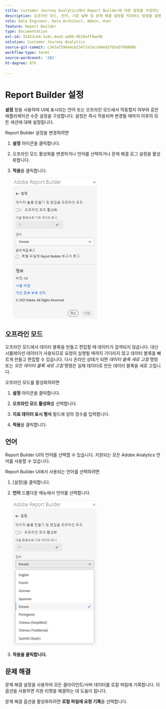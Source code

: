 ```yaml
---
title: Customer Journey Analytics에서 Report Builder에 대한 설정을 구성하는 방법
description: 오프라인 모드, 언어, 기준 날짜 및 문제 해결 설정을 지정하는 방법을 설명합니다.
role: Data Engineer, Data Architect, Admin, User
feature: Report Builder
type: Documentation
exl-id: 32423cb4-1a4c-4ea3-ad4b-9520aff9ae4b
solution: Customer Journey Analytics
source-git-commit: c343a729de4cb13473a7acc04e837b5e5f69809b
workflow-type: tm+mt
source-wordcount: '281'
ht-degree: 87%

---
```


# Report Builder 설정

**설정** 창을 사용하여 UI에 표시되는 언어 또는 오프라인 모드에서 작동할지 여부와 같은 애플리케이션 수준 설정을 구성합니다. 설정은 즉시 적용되며 변경될 때까지 이후의 모든 세션에 대해 설정됩니다.

Report Builder 설정을 변경하려면

1. **설정** 아이콘을 클릭합니다.

1. 오프라인 모드 활성화를 변경하거나 언어를 선택하거나 문제 해결 로그 설정을 활성화합니다.

1. **적용**&#x200B;을 클릭합니다.

   ![취소 및 적용 단추를 보여 주는 Report Builder 날짜 범위 창입니다.](./assets/image38.png)

## 오프라인 모드

오프라인 모드에서 데이터 블록을 만들고 편집할 때 데이터가 검색되지 않습니다. 대신 시뮬레이션 데이터가 사용되므로 요청이 실행될 때까지 기다리지 않고 데이터 블록을 빠르게 만들고 편집할 수 있습니다. 다시 온라인 상태가 되면 *데이터 블록 새로 고침* 명령 또는 *모든 데이터 블록 새로 고침* 명령은 실제 데이터로 만든 데이터 블록을 새로 고칩니다.

오프라인 모드를 활성화하려면

1. **설정** 아이콘을 클릭합니다.

1. **오프라인 모드 활성화**&#x200B;를 선택합니다.

1. **지표 데이터 표시 형식** 필드에 양의 정수를 입력합니다.

1. **적용**&#x200B;을 클릭합니다.

## 언어

Report Builder UI의 언어를 선택할 수 있습니다. 지원되는 모든 Adobe Analytics 언어를 사용할 수 있습니다.

Report Builder UI에서 사용되는 언어를 선택하려면

1. [설정]을 클릭합니다.

1. **언어** 드롭다운 메뉴에서 언어를 선택합니다.

   ![영어가 선택된 언어 목록을 표시하는 Report Builder 날짜 범위 창.](./assets/image39.png)

1. **적용을 클릭합니다.**

## 문제 해결

문제 해결 설정을 사용하여 모든 클라이언트/서버 데이터를 로컬 파일에 기록합니다. 이 옵션을 사용하면 지원 티켓을 해결하는 데 도움이 됩니다.

문제 해결 옵션을 활성화하려면 **로컬 파일에 요청 기록**&#x200B;을 선택합니다.
